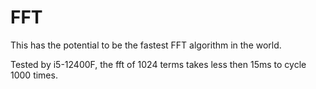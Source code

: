 # FFT

This has the potential to be the fastest FFT algorithm in the world.

Tested by i5-12400F, the fft of 1024 terms takes less then 15ms to cycle 1000 times.
